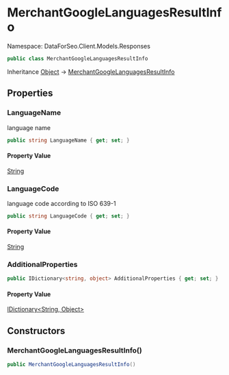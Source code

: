 # MerchantGoogleLanguagesResultInfo

Namespace: DataForSeo.Client.Models.Responses

```csharp
public class MerchantGoogleLanguagesResultInfo
```

Inheritance [Object](https://docs.microsoft.com/en-us/dotnet/api/system.object) → [MerchantGoogleLanguagesResultInfo](./dataforseo.client.models.responses.merchantgooglelanguagesresultinfo.md)

## Properties

### **LanguageName**

language name

```csharp
public string LanguageName { get; set; }
```

#### Property Value

[String](https://docs.microsoft.com/en-us/dotnet/api/system.string)<br>

### **LanguageCode**

language code according to ISO 639-1

```csharp
public string LanguageCode { get; set; }
```

#### Property Value

[String](https://docs.microsoft.com/en-us/dotnet/api/system.string)<br>

### **AdditionalProperties**

```csharp
public IDictionary<string, object> AdditionalProperties { get; set; }
```

#### Property Value

[IDictionary&lt;String, Object&gt;](https://docs.microsoft.com/en-us/dotnet/api/system.collections.generic.idictionary-2)<br>

## Constructors

### **MerchantGoogleLanguagesResultInfo()**

```csharp
public MerchantGoogleLanguagesResultInfo()
```
